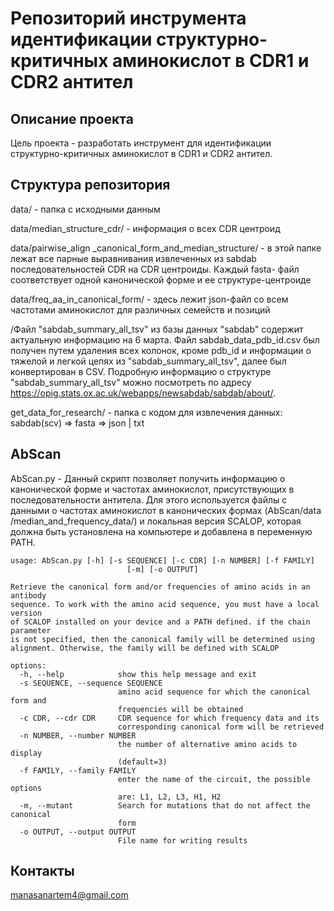 # Репозиторий инструмента идентификации структурно-критичных аминокислот в CDR1 и CDR2 антител

## Описание проекта
Цель проекта - разработать инструмент для идентификации структурно-критичных аминокислот в CDR1 и CDR2 антител. 

## Структура репозитория
data/ - папка с исходными данным

data/median_structure_cdr/ - информация о всех CDR центроид

data/pairwise_align _canonical_form_and_median_structure/ - в этой папке лежат все парные выравнивания извлеченных из sabdab последовательностей CDR на CDR центроиды. Каждый fasta- файл соответствует одной канонической форме и ее структуре-центроиде

data/freq_aa_in_canonical_form/ - здесь лежит json-файл со всем частотами аминокислот для различных семейств и позиций


/Файл "sabdab_summary_all_tsv" из базы данных "sabdab" содержит актуальную информацию на 6 марта. Файл sabdab_data_pdb_id.csv был получен путем удаления всех колонок, кроме pdb_id и информации о тяжелой и легкой цепях из "sabdab_summary_all_tsv", далее был конвертирован в CSV. Подробную информацию о структуре "sabdab_summary_all_tsv" можно посмотреть по адресу https://opig.stats.ox.ac.uk/webapps/newsabdab/sabdab/about/.

get_data_for_research/ - папка с кодом для извлечения данных: sabdab(scv) => fasta => json | txt

## AbScan

AbScan.py - Данный скрипт позволяет получить информацию о канонической форме и частотах аминокислот, присутствующих в последовательности антитела. Для этого используется файлы с данными о частотах аминокислот в канонических формах (AbScan/data
/median_and_frequency_data/) и локальная версия SCALOP, которая должна быть установлена на компьютере и добавлена в переменную PATH.
```
usage: AbScan.py [-h] [-s SEQUENCE] [-c CDR] [-n NUMBER] [-f FAMILY]
                          [-m] [-o OUTPUT]

Retrieve the canonical form and/or frequencies of amino acids in an antibody
sequence. To work with the amino acid sequence, you must have a local version
of SCALOP installed on your device and a PATH defined. if the chain parameter
is not specified, then the canonical family will be determined using
alignment. Otherwise, the family will be defined with SCALOP

options:
  -h, --help            show this help message and exit
  -s SEQUENCE, --sequence SEQUENCE
                        amino acid sequence for which the canonical form and
                        frequencies will be obtained
  -c CDR, --cdr CDR     CDR sequence for which frequency data and its
                        corresponding canonical form will be retrieved
  -n NUMBER, --number NUMBER
                        the number of alternative amino acids to display
                        (default=3)
  -f FAMILY, --family FAMILY
                        enter the name of the circuit, the possible options
                        are: L1, L2, L3, H1, H2
  -m, --mutant          Search for mutations that do not affect the canonical
                        form
  -o OUTPUT, --output OUTPUT
                        File name for writing results
```

## Контакты
manasanartem4@gmail.com
